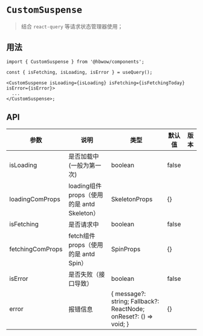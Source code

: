 # `CustomSuspense`

> 结合 `react-query` 等请求状态管理器使用；

## 用法

```tsx
import { CustomSuspense } from '@hbwow/components';

const { isFetching, isLoading, isError } = useQuery();

<CustomSuspense isLoading={isLoading} isFetching={isFetchingToday} isError={isError}>
  ...
</CustomSuspense>;
```

## API

| 参数 | 说明 | 类型 | 默认值 | 版本 |
| --- | --- | --- | --- | --- |
| isLoading | 是否加载中(一般为第一次) | boolean | false |
| loadingComProps | loading组件props（使用的是 antd Skeleton） | SkeletonProps | {} |
| isFetching | 是否请求中 | boolean | false |
| fetchingComProps | fetch组件props（使用的是 antd Spin） | SpinProps | {} |
| isError | 是否失败（接口导致） | boolean | false |
| error | 报错信息 | { message?: string; Fallback?: ReactNode; onReset?: () => void; } | {} |
